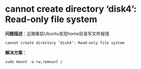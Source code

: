# cannot create directory ‘disk4’: Read-only file system




**问题描述**：近期重启Ubuntu发现home目录写文件报错

```
cannot create directory ‘disk4’: Read-only file system
```

**解决方案**：

```
sudo mount -o rw,remount /
```


